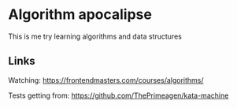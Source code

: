 # Algorithm apocalipse

This is me try learning algorithms and data structures

## Links

Watching: <https://frontendmasters.com/courses/algorithms/>

Tests getting from: <https://github.com/ThePrimeagen/kata-machine>

